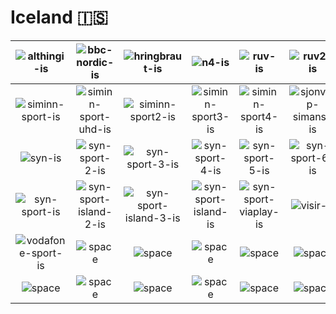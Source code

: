 # Iceland 🇮🇸

| ![althingi-is] | ![bbc-nordic-is] | ![hringbraut-is] | ![n4-is] | ![ruv-is] | ![ruv2-is] |
|:---:|:---:|:---:|:---:|:---:|:---:|
| ![siminn-sport-is] | ![siminn-sport-uhd-is] | ![siminn-sport2-is] | ![siminn-sport3-is] | ![siminn-sport4-is] | ![sjonvarp-simans-is] |
| ![syn-is] | ![syn-sport-2-is] | ![syn-sport-3-is] | ![syn-sport-4-is] | ![syn-sport-5-is] | ![syn-sport-6-is] |
| ![syn-sport-is] | ![syn-sport-island-2-is] | ![syn-sport-island-3-is] | ![syn-sport-island-is] | ![syn-sport-viaplay-is] | ![visir-is] |
| ![vodafone-sport-is] | ![space] | ![space] | ![space] | ![space] | ![space] |
| ![space]| ![space]| ![space]| ![space]| ![space]| ![space]|


[althingi-is]:althingi-is.png
[bbc-nordic-is]:bbc-nordic-is.png
[hringbraut-is]:hringbraut-is.png
[n4-is]:n4-is.png
[ruv-is]:ruv-is.png
[ruv2-is]:ruv2-is.png
[siminn-sport-is]:siminn-sport-is.png
[siminn-sport-uhd-is]:siminn-sport-uhd-is.png
[siminn-sport2-is]:siminn-sport2-is.png
[siminn-sport3-is]:siminn-sport3-is.png
[siminn-sport4-is]:siminn-sport4-is.png
[sjonvarp-simans-is]:sjonvarp-simans-is.png
[syn-is]:syn-is.png
[syn-sport-2-is]:syn-sport-2-is.png
[syn-sport-3-is]:syn-sport-3-is.png
[syn-sport-4-is]:syn-sport-4-is.png
[syn-sport-5-is]:syn-sport-5-is.png
[syn-sport-6-is]:syn-sport-6-is.png
[syn-sport-is]:syn-sport-is.png
[syn-sport-island-2-is]:syn-sport-island-2-is.png
[syn-sport-island-3-is]:syn-sport-island-3-is.png
[syn-sport-island-is]:syn-sport-island-is.png
[syn-sport-viaplay-is]:syn-sport-viaplay-is.png
[visir-is]:visir-is.png
[vodafone-sport-is]:vodafone-sport-is.png

[space]:../../../misc/space-1500.png

